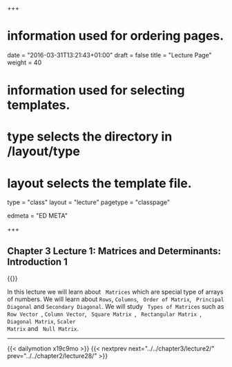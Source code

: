 +++
# information used for ordering pages.
date = "2016-03-31T13:21:43+01:00"
draft = false
title = "Lecture Page"
weight = 40

# information used for selecting templates.
# type selects the directory in /layout/type
# layout selects the template file.

type   = "class"
layout = "lecture"
pagetype = "classpage"





edmeta = "ED META"

+++
## Chapter 3 Lecture 1: Matrices and Determinants: Introduction 1

{{<credits ori="Maktab.pk" lec="Adil Mahmood" des="Qazi Rashid">}}
<p class="lead">
In this lecture we will learn about <code> Matrices</code> which are special type of arrays of numbers. We will learn about <code>Rows</code>, <code>Columns</code>, <code> Order of Matrix</code>, <code> Principal Diagonal</code> and <code>Secondary Diagonal</code>. We will study <code> Types of Matrices</code> such as
<code> Row Vector </code>, <code>Column Vector</code>, <code> Square Matrix </code>,
<code> Rectangular Matrix </code>, <code> Diagonal Matrix</code>, <code>Scaler
Matrix</code> and <code> Null Matrix</code>.
</p>
<hr>
{{< dailymotion x19c9mo >}}
{{< nextprev next="../../chapter3/lecture2/"     prev="../../chapter2/lecture28/"  >}}
